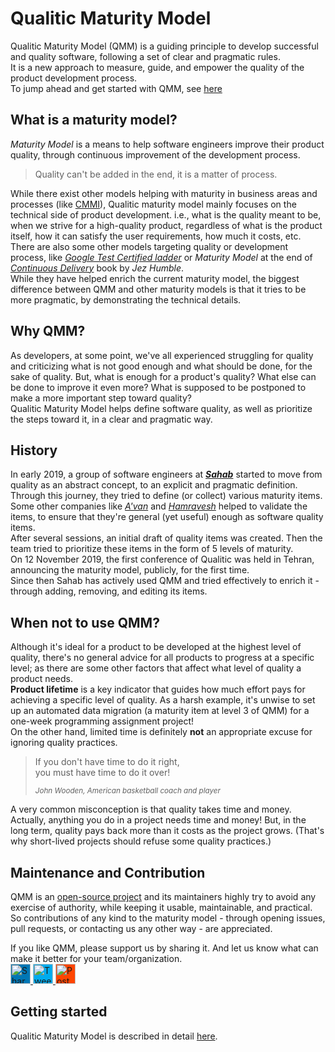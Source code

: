 # Qualitic Maturity Model
Qualitic Maturity Model (QMM) is a guiding principle to develop successful and quality software, following a set of clear and pragmatic rules.  
It is a new approach to measure, guide, and empower the quality of the product development process.  
To jump ahead and get started with QMM, see [here](/QMM-in-detail)

## What is a maturity model?
_Maturity Model_ is a means to help software engineers improve their product quality, through continuous improvement of the development process.  
> Quality can't be added in the end, it is a matter of process.  

While there exist other models helping with maturity in business areas and processes (like [CMMI](https://cmmiinstitute.com/)), Qualitic maturity model mainly focuses on the technical side of product development. i.e., what is the quality meant to be, when we strive for a high-quality product, regardless of what is the product itself, how it can satisfy the user requirements, how much it costs, etc.  
There are also some other models targeting quality or development process, like _[Google Test Certified ladder](https://mike-bland.com/2011/10/18/test-certified)_ or _Maturity Model_ at the end of _[Continuous Delivery](https://martinfowler.com/books/continuousDelivery)_ book by _Jez Humble_.  
While they have helped enrich the current maturity model, the biggest difference between QMM and other maturity models is that it tries to be more pragmatic, by demonstrating the technical details.  

## Why QMM?
As developers, at some point, we've all experienced struggling for quality and criticizing what is not good enough and what should be done, for the sake of quality. But, what is enough for a product's quality? What else can be done to improve it even more? What is supposed to be postponed to make a more important step toward quality?  
Qualitic Maturity Model helps define software quality, as well as prioritize the steps toward it, in a clear and pragmatic way.  

## History
In early 2019, a group of software engineers at **_[Sahab](https://www.sahab.ir)_** started to move from quality as an abstract concept, to an explicit and pragmatic definition. Through this journey, they tried to define (or collect) various maturity items. Some other companies like _[A'van](https://asta.ir)_ and _[Hamravesh](https://hamravesh.com)_ helped to validate the items, to ensure that they're general (yet useful) enough as software quality items.  
After several sessions, an initial draft of quality items was created. Then the team tried to prioritize these items in the form of 5 levels of maturity.  
On 12 November 2019, the first conference of Qualitic was held in Tehran, announcing the maturity model, publicly, for the first time.  
Since then Sahab has actively used QMM and tried effectively to enrich it - through adding, removing, and editing its items.  

## When not to use QMM?
Although it's ideal for a product to be developed at the highest level of quality, there's no general advice for all products to progress at a specific level; as there are some other factors that affect what level of quality a product needs.  
**Product lifetime** is a key indicator that guides how much effort pays for achieving a specific level of quality. As a harsh example, it's unwise to set up an automated data migration (a maturity item at level 3 of QMM) for a one-week programming assignment project!  
On the other hand, limited time is definitely **not** an appropriate excuse for ignoring quality practices.  
> If you don't have time to do it right,  
you must have time to do it over!  
>
><small>_John Wooden, American basketball coach and player_</small>

A very common misconception is that quality takes time and money. Actually, anything you do in a project needs time and money! But, in the long term, quality pays back more than it costs as the project grows. (That's why short-lived projects should refuse some quality practices.)

## Maintenance and Contribution
QMM is an [open-source project](https://github.com/qualiticcommunity/qualiticcommunity.github.io) and its maintainers highly try to avoid any exercise of authority, while keeping it usable, maintainable, and practical.  
So contributions of any kind to the maturity model - through opening issues, pull requests, or contacting us any other way - are appreciated.  

If you like QMM, please support us by sharing it. And let us know what can make it better for your team/organization.  
<a href="https://www.linkedin.com/sharing/share-offsite/?url=https%3A%2F%2Fmaturity.qualitic.ir" target="_blank">
    <img src="https://static.addtoany.com/buttons/linkedin.svg"
         width="32"
         height="32"
         style="background-color:#0077b5"
         alt="Share on LinkedIn">
</a>
<a href="https://twitter.com/intent/tweet?text=%20https%3A%2F%2Fmaturity.qualitic.ir" target="_blank">
    <img src="https://static.addtoany.com/buttons/twitter.svg"
         width="32"
         height="32"
         style="background-color:#00acee"
         alt="Tweet">
</a>
<a href="https://www.reddit.com/submit?url=https%3A%2F%2Fmaturity.qualitic.ir&title=Qualitic%20Maturity%20Model&text=Qualitic%20Maturity%20Model%20is%20a%20new%20approach%20to%20measure%2C%20guide%2C%20and%20empower%20the%20quality%20of%20the%20product%20development%20team%2C%20with%20respect%20to%20a%20set%20of%20clear%20rules." target="_blank">
    <img src="https://static.addtoany.com/buttons/reddit.svg"
         width="32"
         height="32"
         style="background-color:#ff4500"
         alt="Post on Reddit">
</a>

## Getting started
Qualitic Maturity Model is described in detail [here](/QMM-in-detail).  
